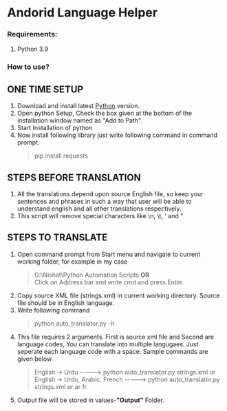 # Andorid Language Helper
### Requirements:
1. Python 3.9

### How to use?

## ONE TIME SETUP
1. Download and install latest [Python](https://www.python.org/downloads/) version.
2. Open python Setup, Check the box given at the bottom of the installation window named as "Add to Path".
3. Start Installation of python
4. Now install following library just write following command in command prompt.<br/>
	>pip install requests
	
## STEPS BEFORE TRANSLATION
1. All the translations depend upon source English file, so keep your sentences and phrases in such a way that user will be able to understand english and all other translations respectively.
2. This script will remove special characters like \n, \t, \' and \"
		
## STEPS TO TRANSLATE
1. Open command prompt from Start menu and navigate to current working folder, for example in my case <br/>
	>  G:\Nishat\Python Automation Scripts **OR**<br/>
	> Click on Address bar and write cmd and press Enter.
2. Copy source XML file (strings.xml) in current working directory. Source file should be in English language.
3. Write following command<br/>
    > python auto_translator.py -h
4. This file requires 2 arguments. First is source xml file and Second are language codes, You can translate into multiple langugaes. Just seperate each language code with a space. Sample commands are given below<br/>
	> English -> Urdu -----> python auto_translator.py strings.xml ur<br/>
	> English -> Urdu, Arabic, French -----> python auto_translator.py strings.xml ur ar fr<br/>
5. Output file will be stored in values-**"Output"** Folder.
	